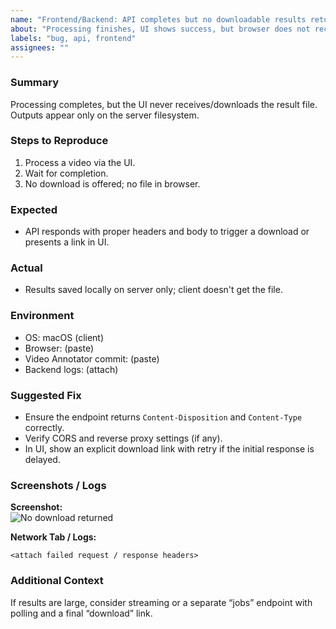 ```yaml
---
name: "Frontend/Backend: API completes but no downloadable results returned"
about: "Processing finishes, UI shows success, but browser does not receive a downloadable file response."
labels: "bug, api, frontend"
assignees: ""
---
```


### Summary
Processing completes, but the UI never receives/downloads the result file. Outputs appear only on the server filesystem.

### Steps to Reproduce
1. Process a video via the UI.
2. Wait for completion.
3. No download is offered; no file in browser.

### Expected
- API responds with proper headers and body to trigger a download or presents a link in UI.

### Actual
- Results saved locally on server only; client doesn't get the file.

### Environment
- OS: macOS (client)
- Browser: (paste)
- Video Annotator commit: (paste)
- Backend logs: (attach)

### Suggested Fix
- Ensure the endpoint returns `Content-Disposition` and `Content-Type` correctly.
- Verify CORS and reverse proxy settings (if any).
- In UI, show an explicit download link with retry if the initial response is delayed.

### Screenshots / Logs
**Screenshot:**  
![No download returned](<add-screenshot-here>)

**Network Tab / Logs:**
```text
<attach failed request / response headers>
```

### Additional Context
If results are large, consider streaming or a separate “jobs” endpoint with polling and a final “download” link.
